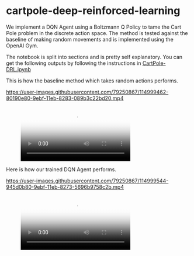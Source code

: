 # cartpole-deep-reinforced-learning
We implement a DQN Agent using a Boltzmann Q Policy to tame the Cart Pole problem in the discrete action space. The method is tested against the baseline of making random movements and is implemented using the OpenAI Gym.

The notebook is split into sections and is pretty self explanatory. You can get the following outputs by following the instructions in [CartPole-DRL.ipynb](CartPole-DRL.ipynb)

This is how the baseline method which takes random actions performs.

https://user-images.githubusercontent.com/79250867/114999462-80190e80-9ebf-11eb-8283-089b3c22bd20.mp4


<figure class="video_container">
  <video controls="true" allowfullscreen="true" poster="cartpole.png">
    <source src="videos/train.mp4" type="video/mp4">
  </video>
</figure>

Here is how our trained DQN Agent performs.

https://user-images.githubusercontent.com/79250867/114999544-945d0b80-9ebf-11eb-8273-5696b9758c2b.mp4


<figure class="video_container">
  <video controls="true" allowfullscreen="true" poster="cartpole.png">
    <source src="videos/test.mp4" type="video/mp4">
  </video>
</figure>

